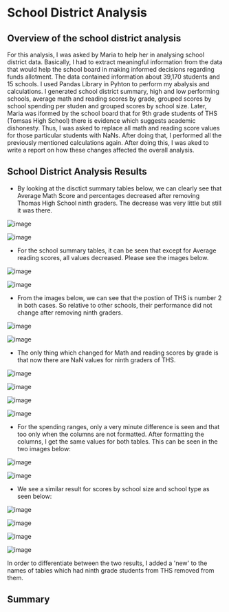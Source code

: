 # School District Analysis

## Overview of the school district analysis

For this analysis, I was asked by Maria to help her in analysing school district data. Basically, I had to extract meaningful information from the data that would help the school board in making informed decisions regarding funds allotment. The data contained information about 39,170 students and 15 schools. I used Pandas Library in Pyhton to perform my abalysis and calculations. I generated school district summary, high and low performing schools, average math and reading scores by grade, grouped scores by school spending per studen and grouped scores by school size. Later, Maria was iformed by the school board that for 9th grade students of THS (Tomsas High School) there is evidence which suggests academic dishonesty. Thus, I was asked to replace all math and reading score values for those particular students with NaNs. After doing that, I performed all the previously mentioned calculations again. After doing this, I was aked to write a report on how these changes affected the overall analysis. 

## School District Analysis Results

- By looking at the disctict summary tables below, we can clearly see that Average Math Score and percentages decreased after removing Thomas High School ninth graders. The decrease was very little but still it was there. 

![image](https://user-images.githubusercontent.com/95254809/151729007-0236b9c9-8b6e-4bb9-b0b7-d15c5ad8a490.png)

![image](https://user-images.githubusercontent.com/95254809/151729101-230fda46-960d-4925-a5e3-556692109772.png)

- For the school summary tables, it can be seen that except for Average reading scores, all values decreased. Please see the images below. 

![image](https://user-images.githubusercontent.com/95254809/151730246-15d95bbb-cbd1-419f-a81c-a66d4d3a8007.png)

![image](https://user-images.githubusercontent.com/95254809/151730319-ec18015e-dc3d-47b9-8267-aa376694241b.png)

- From the images below, we can see that the postion of THS is number 2 in both cases. So relative to other schools, their performance did not change after removing ninth graders. 

![image](https://user-images.githubusercontent.com/95254809/151730474-f401a63a-1866-40b7-90f7-48b1f79b6088.png)

![image](https://user-images.githubusercontent.com/95254809/151730498-ed7f67ae-93e8-4888-b85a-479d47288bad.png)

- The only thing which changed for Math and reading scores by grade is that now there are NaN values for ninth graders of THS. 

![image](https://user-images.githubusercontent.com/95254809/151731025-0e204603-93e8-4676-a352-fc57dfe1090a.png)

![image](https://user-images.githubusercontent.com/95254809/151732036-52821ca5-5f3f-43d3-8263-a8d074830e32.png)

![image](https://user-images.githubusercontent.com/95254809/151732060-914b9809-4f93-4705-95be-120b580b569f.png)

![image](https://user-images.githubusercontent.com/95254809/151732072-88c0d139-75c9-4f31-b694-c330528f0a1f.png)

- For the spending ranges, only a very minute difference is seen and that too only when the columns are not formatted. After formatting the columns, I get the same values for both tables. This can be seen in the two images below:

![image](https://user-images.githubusercontent.com/95254809/151732640-f690a1bb-e814-4c87-a926-7b00ce961563.png)

![image](https://user-images.githubusercontent.com/95254809/151732666-1f8f799d-21b5-4dce-9175-247d8295896c.png)

- We see a similar result for scores by school size and school type as seen below:

![image](https://user-images.githubusercontent.com/95254809/151732735-66feab4a-549d-426e-9d6a-b1cb514b73b6.png)

![image](https://user-images.githubusercontent.com/95254809/151732747-19827c4e-a066-4223-9a9b-28b1ac63f387.png)

![image](https://user-images.githubusercontent.com/95254809/151732977-774b3959-0db1-4961-9f15-7428b6a9b5d5.png)

![image](https://user-images.githubusercontent.com/95254809/151733015-96c20714-6659-4e12-bc4b-ba32d9243c9b.png)

In order to differentiate between the two results, I added a 'new' to the names of tables which had ninth grade students from THS removed from them. 

## Summary











